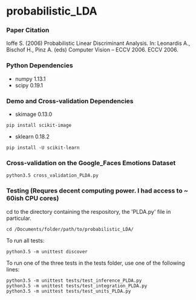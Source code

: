 # probabilistic_LDA

### Paper Citation
Ioffe S. (2006) Probabilistic Linear Discriminant Analysis. In: Leonardis A., Bischof H., Pinz A. (eds) Computer Vision – ECCV 2006. ECCV 2006.

### Python Dependencies
* numpy 1.13.1
* scipy 0.19.1

### Demo and Cross-validation Dependencies
* skimage 0.13.0
```
pip install scikit-image
```

* sklearn 0.18.2
```
pip install -U scikit-learn
```

### Cross-validation on the Google_Faces Emotions Dataset
```
python3.5 cross_validation_PLDA.py
```

### Testing (Requres decent computing power. I had access to ~ 60ish CPU cores)
cd to the directory containing the respository, the 'PLDA.py' file in particular.
```
cd /Documents/folder/path/to/probabilistic_LDA/
```

To run all tests:
```
python3.5 -m unittest discover
```

To run one of the three tests in the tests folder, use one of the following lines:
```
python3.5 -m unittest tests/test_inference_PLDA.py
python3.5 -m unittest tests/test_integration_PLDA.py
python3.5 -m unittest tests/test_units_PLDA.py
```
